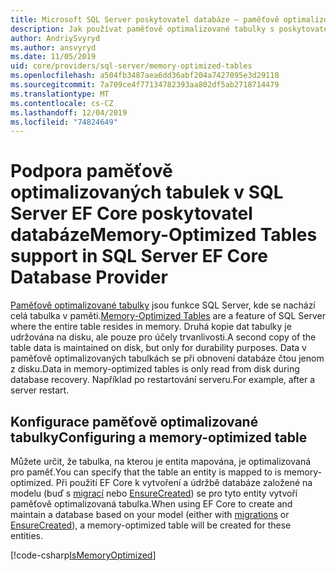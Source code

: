```yaml
---
title: Microsoft SQL Server poskytovatel databáze – paměťově optimalizované tabulky – EF Core
description: Jak používat paměťově optimalizované tabulky s poskytovatelem databáze SQL Server Entity Framework Core
author: AndriySvyryd
ms.author: ansvyryd
ms.date: 11/05/2019
uid: core/providers/sql-server/memory-optimized-tables
ms.openlocfilehash: a504fb3487aea6dd36abf204a7427095e3d29118
ms.sourcegitcommit: 7a709ce4f77134782393aa802df5ab2718714479
ms.translationtype: MT
ms.contentlocale: cs-CZ
ms.lasthandoff: 12/04/2019
ms.locfileid: "74824649"
---
```

# <a name="memory-optimized-tables-support-in-sql-server-ef-core-database-provider"></a><span data-ttu-id="35538-103">Podpora paměťově optimalizovaných tabulek v SQL Server EF Core poskytovatel databáze</span><span class="sxs-lookup"><span data-stu-id="35538-103">Memory-Optimized Tables support in SQL Server EF Core Database Provider</span></span>

<span data-ttu-id="35538-104">[Paměťově optimalizované tabulky](/sql/relational-databases/in-memory-oltp/memory-optimized-tables) jsou funkce SQL Server, kde se nachází celá tabulka v paměti.</span><span class="sxs-lookup"><span data-stu-id="35538-104">[Memory-Optimized Tables](/sql/relational-databases/in-memory-oltp/memory-optimized-tables) are a feature of SQL Server where the entire table resides in memory.</span></span> <span data-ttu-id="35538-105">Druhá kopie dat tabulky je udržována na disku, ale pouze pro účely trvanlivosti.</span><span class="sxs-lookup"><span data-stu-id="35538-105">A second copy of the table data is maintained on disk, but only for durability purposes.</span></span> <span data-ttu-id="35538-106">Data v paměťově optimalizovaných tabulkách se při obnovení databáze čtou jenom z disku.</span><span class="sxs-lookup"><span data-stu-id="35538-106">Data in memory-optimized tables is only read from disk during database recovery.</span></span> <span data-ttu-id="35538-107">Například po restartování serveru.</span><span class="sxs-lookup"><span data-stu-id="35538-107">For example, after a server restart.</span></span>

## <a name="configuring-a-memory-optimized-table"></a><span data-ttu-id="35538-108">Konfigurace paměťově optimalizované tabulky</span><span class="sxs-lookup"><span data-stu-id="35538-108">Configuring a memory-optimized table</span></span>

<span data-ttu-id="35538-109">Můžete určit, že tabulka, na kterou je entita mapována, je optimalizovaná pro paměť.</span><span class="sxs-lookup"><span data-stu-id="35538-109">You can specify that the table an entity is mapped to is memory-optimized.</span></span> <span data-ttu-id="35538-110">Při použití EF Core k vytvoření a údržbě databáze založené na modelu (buď s [migrací](xref:core/managing-schemas/migrations/index) nebo [EnsureCreated](/dotnet/api/Microsoft.EntityFrameworkCore.Storage.IDatabaseCreator.EnsureCreated)) se pro tyto entity vytvoří paměťově optimalizovaná tabulka.</span><span class="sxs-lookup"><span data-stu-id="35538-110">When using EF Core to create and maintain a database based on your model (either with [migrations](xref:core/managing-schemas/migrations/index) or [EnsureCreated](/dotnet/api/Microsoft.EntityFrameworkCore.Storage.IDatabaseCreator.EnsureCreated)), a memory-optimized table will be created for these entities.</span></span>

[!code-csharp[IsMemoryOptimized](../../../../samples/core/SqlServer/InMemory/InMemoryContext.cs?name=IsMemoryOptimized)]
